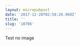 ```yaml
---
layout: micropubpost
date: '2017-12-28T02:58:26.968Z'
title: ''
slug: '10706'
---
```

Test no image
